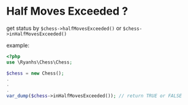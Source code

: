 # Half Moves Exceeded ?

get status by `$chess->halfMovesExceeded()` or `$chess->inHalfMovesExceeded()`

example:

```php
<?php
use \Ryanhs\Chess\Chess;

$chess = new Chess();
.
.
.
var_dump($chess->inHalfMovesExceeded()); // return TRUE or FALSE
```
